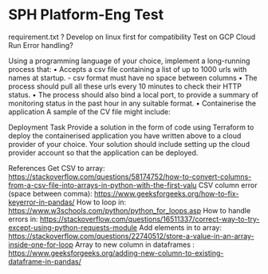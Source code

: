 # SPH Platform-Eng Test

requirement.txt ? 
Develop on linux first for compatibility
Test on GCP Cloud Run 
Error handling? 

Using a programming language of your choice, implement a long-running process that:
• Accepts a csv file containing a list of up to 1000 urls with names at startup. - csv format must have no space between columns
• The process should pull all these urls every 10 minutes to check their HTTP status.
• The process should also bind a local port, to provide a summary of monitoring status in the past hour in any suitable format.
• Containerise the application
A sample of the CV file might include:

Deployment Task
Provide a solution in the form of code using Terraform to deploy the containerised application you have written above to a cloud provider of your choice. Your solution should include setting up the cloud provider account so that the application can be deployed.

References 
Get CSV to array: https://stackoverflow.com/questions/58174752/how-to-convert-columns-from-a-csv-file-into-arrays-in-python-with-the-first-valu
CSV column error (space between comma): https://www.geeksforgeeks.org/how-to-fix-keyerror-in-pandas/
How to loop in: https://www.w3schools.com/python/python_for_loops.asp
How to handle errors in: https://stackoverflow.com/questions/16511337/correct-way-to-try-except-using-python-requests-module
Add elements in to array: https://stackoverflow.com/questions/22740512/store-a-value-in-an-array-inside-one-for-loop
Array to new column in dataframes : https://www.geeksforgeeks.org/adding-new-column-to-existing-dataframe-in-pandas/